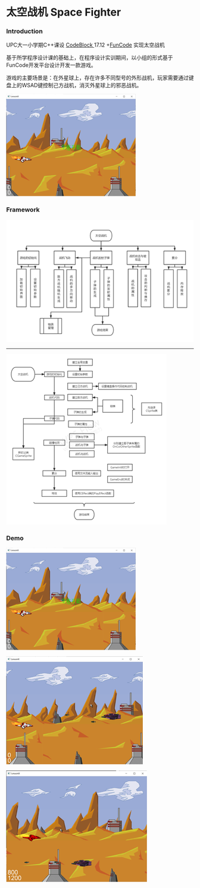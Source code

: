 # 太空战机 Space Fighter

### Introduction

UPC大一小学期C++课设 [CodeBlock ](https://www.codeblocks.org/)17.12 +[FunCode](http://www.rgsoft.cn/page41) 实现太空战机

基于所学程序设计课的基础上，在程序设计实训期间，以小组的形式基于FunCode开发平台设计开发一款游戏。

游戏的主要场景是：在外星球上，存在许多不同型号的外形战机，玩家需要通过键盘上的WSAD键控制己方战机，消灭外星球上的邪恶战机。

![1721825007713](image/README/1721825007713.png)

### Framework

![1721824676427](image/README/1721824676427.png)

---



![1721824708163](image/README/1721824708163.png)

### Demo

![1721824771319](image/README/1721824771319.png)

![1721824787544](image/README/1721824787544.png)

![1721824800418](image/README/1721824800418.png)
